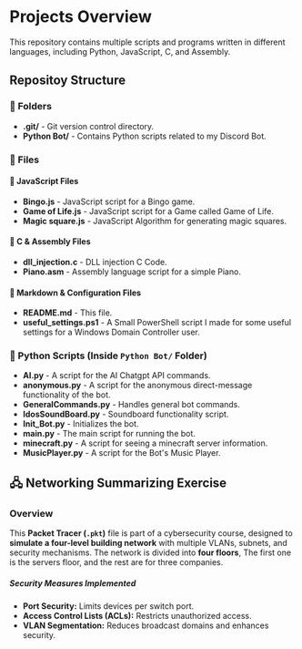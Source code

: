 # Projects Overview

This repository contains multiple scripts and programs written in different languages, including Python, JavaScript, C, and Assembly.


## Repositoy Structure

### 📁 Folders
- **.git/** - Git version control directory.
- **Python Bot/** - Contains Python scripts related to my Discord Bot.

### 📄 Files
#### 🔹 JavaScript Files
- **Bingo.js** - JavaScript script for a Bingo game.
- **Game of Life.js** - JavaScript script for a Game called Game of Life.
- **Magic square.js** - JavaScript Algorithm for generating magic squares.

#### 🔹 C & Assembly Files
- **dll_injection.c** - DLL injection C Code.
- **Piano.asm** - Assembly language script for a simple Piano.

#### 🔹 Markdown & Configuration Files
- **README.md** - This file.
- **useful_settings.ps1** - A Small PowerShell script I made for some useful settings for a Windows Domain Controller user.

### 🐍 Python Scripts (Inside `Python Bot/` Folder)
- **AI.py** - A script for the AI Chatgpt API commands.
- **anonymous.py** - A script for the anonymous direct-message functionality of the bot.
- **GeneralCommands.py** - Handles general bot commands.
- **IdosSoundBoard.py** - Soundboard functionality script.
- **Init_Bot.py** - Initializes the bot.
- **main.py** -  The main script for running the bot.
- **minecraft.py** - A script for seeing a minecraft server information.
- **MusicPlayer.py** - A script for the Bot's Music Player.

## 🖧 Networking Summarizing Exercise

### **Overview**
This **Packet Tracer (`.pkt`)** file is part of a cybersecurity course, designed to **simulate a four-level building network** with multiple VLANs, subnets, and security mechanisms.
The network is divided into **four floors**, The first one is the servers floor, and the rest are for three companies.

##### **Security Measures Implemented**
- **Port Security:** Limits devices per switch port.
- **Access Control Lists (ACLs):** Restricts unauthorized access.
- **VLAN Segmentation:** Reduces broadcast domains and enhances security.
